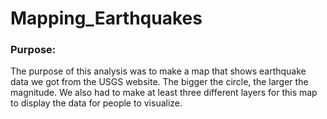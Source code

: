 # Mapping_Earthquakes
### Purpose:
The purpose of this analysis was to make a map that shows earthquake data we got from the USGS website. The bigger the circle, the larger the magnitude. We also had to make at least three different layers for this map to display the data for people to visualize.
